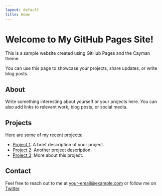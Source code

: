 ```yaml
---
layout: default
title: Home
---
```


# Welcome to My GitHub Pages Site!

This is a sample website created using GitHub Pages and the Cayman theme.

You can use this page to showcase your projects, share updates, or write blog posts.

## About

Write something interesting about yourself or your projects here. You can also add links to relevant work, blog posts, or social media.

## Projects

Here are some of my recent projects:

- [Project 1](#): A brief description of your project.
- [Project 2](#): Another project description.
- [Project 3](#): More about this project.

## Contact

Feel free to reach out to me at [your-email@example.com](mailto:your-email@example.com) or follow me on [Twitter](https://twitter.com/yourtwitterhandle).
